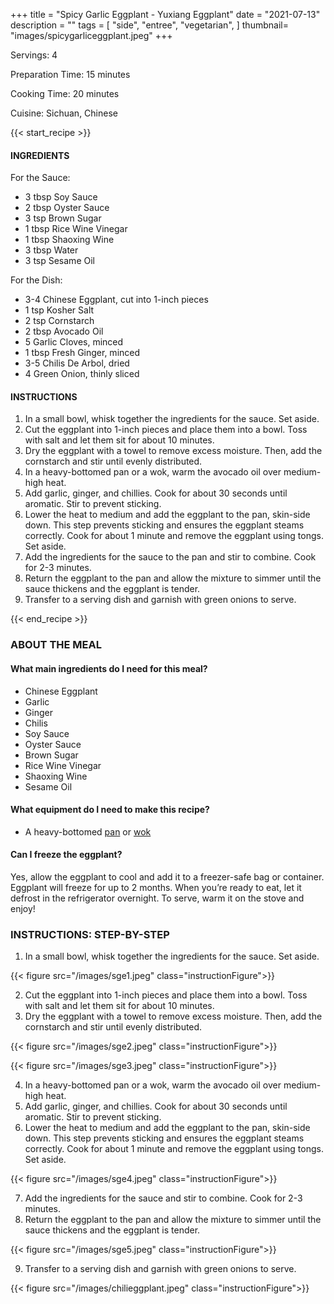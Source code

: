 +++
title = "Spicy Garlic Eggplant - Yuxiang Eggplant"
date = "2021-07-13"
description = ""
tags = [
    "side",
    "entree",
    "vegetarian",
]
thumbnail= "images/spicygarliceggplant.jpeg"
+++

Servings: 4 <!--more-->

Preparation Time: 15 minutes 

Cooking Time: 20 minutes 

Cuisine: Sichuan, Chinese

{{< start_recipe >}}

#### INGREDIENTS 

For the Sauce: 

* 3 tbsp Soy Sauce 
* 2 tbsp Oyster Sauce 
* 3 tsp Brown Sugar 
* 1 tbsp Rice Wine Vinegar 
* 1 tbsp Shaoxing Wine
* 3 tbsp Water 
* 3 tsp Sesame Oil 

For the Dish: 

* 3-4 Chinese Eggplant, cut into 1-inch pieces 
* 1 tsp Kosher Salt
* 2 tsp Cornstarch
* 2 tbsp Avocado Oil 
* 5 Garlic Cloves, minced 
* 1 tbsp Fresh Ginger, minced 
* 3-5 Chilis De Arbol, dried 
* 4 Green Onion, thinly sliced

#### INSTRUCTIONS

1. In a small bowl, whisk together the ingredients for the sauce. Set aside. 
2. Cut the eggplant into 1-inch pieces and place them into a bowl. Toss with salt and let them sit for about 10 minutes. 
3. Dry the eggplant with a towel to remove excess moisture. Then, add the cornstarch and stir until evenly distributed. 
4. In a heavy-bottomed pan or a wok, warm the avocado oil over medium-high heat. 
5. Add garlic, ginger, and chillies. Cook for about 30 seconds until aromatic. Stir to prevent sticking. 
6. Lower the heat to medium and add the eggplant to the pan, skin-side down. This step prevents sticking and ensures the eggplant steams correctly. Cook for about 1 minute and remove the eggplant using tongs. Set aside.
7. Add the ingredients for the sauce to the pan and stir to combine. Cook for 2-3 minutes. 
8. Return the eggplant to the pan and allow the mixture to simmer until the sauce thickens and the eggplant is tender. 
9. Transfer to a serving dish and garnish with green onions to serve. 

{{< end_recipe >}}

### ABOUT THE MEAL

#### What main ingredients do I need for this meal?

* Chinese Eggplant 
* Garlic 
* Ginger 
* Chilis 
* Soy Sauce 
* Oyster Sauce 
* Brown Sugar 
* Rice Wine Vinegar 
* Shaoxing Wine
* Sesame Oil 

#### What equipment do I need to make this recipe?

* A heavy-bottomed [pan](https://amzn.to/3keQg5D) or [wok](https://amzn.to/3r6pSwl) 

#### Can I freeze the eggplant?

Yes, allow the eggplant to cool and add it to a freezer-safe bag or container. Eggplant will freeze for up to 2 months. When you’re ready to eat, let it defrost in the refrigerator overnight. To serve, warm it on the stove and enjoy! 

### INSTRUCTIONS: STEP-BY-STEP 

1. In a small bowl, whisk together the ingredients for the sauce. Set aside. 

{{< figure src="/images/sge1.jpeg" class="instructionFigure">}}

2. Cut the eggplant into 1-inch pieces and place them into a bowl. Toss with salt and let them sit for about 10 minutes. 
3. Dry the eggplant with a towel to remove excess moisture. Then, add the cornstarch and stir until evenly distributed. 

{{< figure src="/images/sge2.jpeg" class="instructionFigure">}}

{{< figure src="/images/sge3.jpeg" class="instructionFigure">}}

4. In a heavy-bottomed pan or a wok, warm the avocado oil over medium-high heat. 
5. Add garlic, ginger, and chillies. Cook for about 30 seconds until aromatic. Stir to prevent sticking. 
6. Lower the heat to medium and add the eggplant to the pan, skin-side down. This step prevents sticking and ensures the eggplant steams correctly. Cook for about 1 minute and remove the eggplant using tongs. Set aside.

{{< figure src="/images/sge4.jpeg" class="instructionFigure">}}

7. Add the ingredients for the sauce and stir to combine. Cook for 2-3 minutes. 
8. Return the eggplant to the pan and allow the mixture to simmer until the sauce thickens and the eggplant is tender. 

{{< figure src="/images/sge5.jpeg" class="instructionFigure">}}

9. Transfer to a serving dish and garnish with green onions to serve.

{{< figure src="/images/chilieggplant.jpeg" class="instructionFigure">}}

